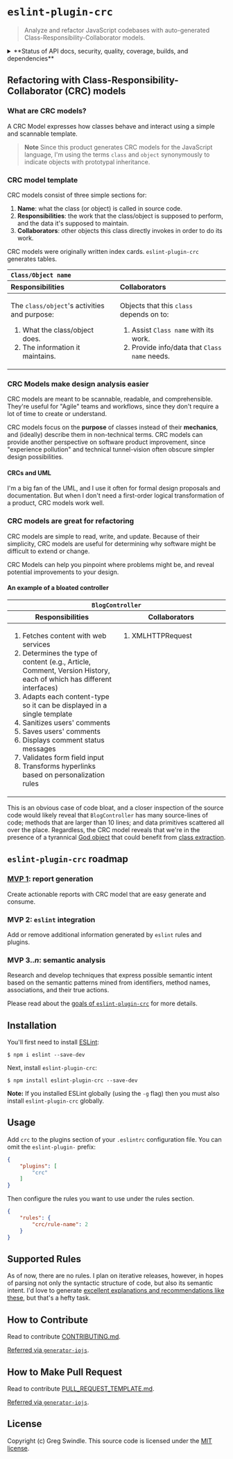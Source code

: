 # `eslint-plugin-crc`

> Analyze and refactor JavaScript codebases with auto-generated Class-Responsibility-Collaborator models.

<details><summary>**Status of API docs, security, quality, coverage, builds, and dependencies**</summary>

<table>
<thead>
<tfoot>
<tbody>
<tr>
    <th>Documentation</th>
    <th>Security</th>
</tr>
<tr>
    <td style="vertical-align: top">[![Inline docs](http://inch-ci.org/github/gregswindle/eslint-plugin-crc.svg?branch=develop&style=shields)](http://inch-ci.org/github/gregswindle/eslint-plugin-crc)</td>
    <td style="vertical-align: top">[![NSP Status](https://nodesecurity.io/orgs/gregswindle/projects/da7e6d96-620d-4acb-8559-85c06c66921a/badge)](https://nodesecurity.io/orgs/gregswindle/projects/da7e6d96-620d-4acb-8559-85c06c66921a)</td>
</tr>
<tr>
    <th>Quality</th>
    <th>Coverage</th>
</tr>
<tr>
    <td style="vertical-align: top">[![Codacy Badge](https://api.codacy.com/project/badge/Grade/685cb41fec6746038e6deaa1bfddb71a)](https://www.codacy.com/app/greg_7/eslint-plugin-crc?utm_source=github.com&utm_medium=referral&utm_content=gregswindle/eslint-plugin-crc&utm_campaign=Badge_Grade)
        <br> [![Code Climate](https://codeclimate.com/github/gregswindle/eslint-plugin-crc/badges/gpa.svg)](https://codeclimate.com/github/gregswindle/eslint-plugin-crc)
        <br> [![Quality Gate](https://sonarqube.com/api/badges/gate?key=gregswindle-eslint-plugin-crc%3Adevelop)](https://sonarqube.com/dashboard/index/gregswindle-eslint-plugin-crc%3Adevelop)
        <br> [![bitHound Overall Score](https://www.bithound.io/github/gregswindle/eslint-plugin-crc/badges/score.svg)](https://www.bithound.io/github/gregswindle/eslint-plugin-crc)</td>
    <td style="vertical-align: top">[![Codacy Badge](https://api.codacy.com/project/badge/Coverage/685cb41fec6746038e6deaa1bfddb71a)](https://www.codacy.com/app/greg_7/eslint-plugin-crc?utm_source=github.com&utm_medium=referral&utm_content=gregswindle/eslint-plugin-crc&utm_campaign=Badge_Coverage)
    <br> [![Coverage Status](https://coveralls.io/repos/github/gregswindle/eslint-plugin-crc/badge.svg?branch=develop)](https://coveralls.io/github/gregswindle/eslint-plugin-crc?branch=develop)
    <br> [![codecov](https://codecov.io/gh/gregswindle/eslint-plugin-crc/branch/develop/graph/badge.svg)](https://codecov.io/gh/gregswindle/eslint-plugin-crc)</td>
</tr>
<tr>
    <th>Builds</th>
    <th>Dependencies</th>
</tr>
<tr>
    <td style="vertical-align: top">[![CircleCI](https://circleci.com/gh/gregswindle/eslint-plugin-crc.svg?style=svg)](https://circleci.com/gh/gregswindle/eslint-plugin-crc)
    <br> [![Travis CI Build Status](https://travis-ci.org/gregswindle/eslint-plugin-crc.svg?branch=master)](https://travis-ci.org/gregswindle/eslint-plugin-crc)</td>
    <td style="vertical-align: top">[![Greenkeeper badge](https://badges.greenkeeper.io/gregswindle/eslint-plugin-crc.svg)](https://greenkeeper.io/)
    <br> [![bitHound Dependencies](https://www.bithound.io/github/gregswindle/eslint-plugin-crc/badges/dependencies.svg)](https://www.bithound.io/github/gregswindle/eslint-plugin-crc/develop/dependencies/npm)
    <br> [![bitHound Dev Dependencies](https://www.bithound.io/github/gregswindle/eslint-plugin-crc/badges/devDependencies.svg)](https://www.bithound.io/github/gregswindle/eslint-plugin-crc/develop/dependencies/npm)
    <br> [![David-DM](https://david-dm.org/gregswindle/eslint-plugin-crc.svg)](https://david-dm.org/gregswindle/eslint-plugin-crc)
    <br> [![devDependencies Status](https://david-dm.org/gregswindle/eslint-plugin-crc/dev-status.svg)](https://david-dm.org/gregswindle/eslint-plugin-crc?type=dev)</td>
</tr>
</tbody>
</table>

*** Please pardon the badgery! *** My team and I are evaluating third-party source code evaluation tools, so I'm listing all of them in one place.

</ol></details>

## Refactoring with Class-Responsibility-Collaborator (CRC) models

### What are CRC models?

A CRC Model expresses how classes behave and interact using a simple and scannable template.

> **Note** Since this product generates CRC models for the JavaScript language, I'm using the terms `class` and `object` synonymously to indicate objects with prototypal inheritance.

### CRC model template

CRC models consist of three simple sections for:

1. **Name**: what the class (or object) is called in source code.
2. **Responsibilities**: the work that the class/object is supposed to perform, and the data it's supposed to maintain.
3. **Collaborators**: other objects this class directly invokes in order to do its work.

CRC models were originally written index cards. `eslint-plugin-crc` generates tables.

<table width="100%">
  <thead>
    <tr valign="top" align="left">
      <th colspan="2"><code>Class/Object name</code></th>
    </tr>
    <tr valign="top" align="left">
      <th>Responsibilities</th>
      <th>Collaborators</th>
    </tr>
  </thead>
  <tbody>
    <tr valign="top" align="left">
      <td width="50%">
      <p>The <code>class/object</code>'s activities and purpose:
        <ol>
          <li>What the class/object does.
          <li>The information it maintains.
        </ol></p>
      </td>
      <td width="50%">
      <p>Objects that this <code>class</code> depends on to:
        <ol>
          <li>Assist <code>Class name</code> with its work.
          <li>Provide info/data that <code>Class name</code> needs.
        </ol></p>
      </td>
    </tr>
  </tbody>
</table>

### CRC Models make design analysis easier

CRC models are meant to be scannable, readable, and comprehensible. They're useful for "Agile" teams and workflows, since they don't require a lot of time to create or understand.

CRC models focus on the **purpose** of classes instead of their **mechanics**, and (ideally) describe them in non-technical terms. CRC models can provide another perspective on software product improvement, since "experience pollution" and technical tunnel-vision often obscure simpler design possibilities.

#### CRCs and UML

I'm a big fan of the UML, and I use it often for formal design proposals and documentation. But when I don't need a first-order logical transformation of a product, CRC models work well.

### CRC models are great for refactoring

CRC models are simple to read, write, and update. Because of their simplicity, CRC models are useful for determining why software might be difficult to extend or change.

CRC Models can help you pinpoint where problems might be, and reveal potential improvements to your design.

#### An example of a bloated controller

<table width="100%">
  <thead>
    <tr>
      <th colspan="2"><code>BlogController</code></th>
    </tr>
    <tr>
      <th>Responsibilities</th>
      <th>Collaborators</th>
    </tr>
  </thead>
  <tbody>
    <tr valign="top">
      <td width="50%">
        <ol>
          <li>Fetches content with web services
          <li>Determines the type of content (e.g., Article, Comment, Version History, each of which has different interfaces)
          <li>Adapts each content-type so it can be displayed in a single template
          <li>Sanitizes users' comments
          <li>Saves users' comments
          <li>Displays comment status messages
          <li>Validates form field input
          <li>Transforms hyperlinks based on personalization rules
        </ol>
      </td>
      <td width="50%">
        <ol>
          <li>XMLHTTPRequest
        </ol>
      </td>
    </tr>
  </tbody>
</table>

This is an obvious case of code bloat, and a closer inspection of the source code would likely reveal that `BlogController` has many source-lines of code; methods that are larger than 10 lines; and data primitives scattered all over the place. Regardless, the CRC model reveals that we're in the presence of a tyrannical [God object](https://en.wikipedia.org/wiki/God_object) that could benefit from [class extraction](https://refactoring.com/catalog/?filter=tags-class-extraction,books-radio-appear).

## `eslint-plugin-crc` roadmap

### [MVP 1](https://github.com/gregswindle/eslint-plugin-crc/milestone/1): report generation

Create actionable reports with CRC model that are easy generate and consume.

### MVP 2: `eslint` integration

Add or remove additional information generated by `eslint` rules and plugins.

### MVP 3.._n_: semantic analysis

Research and develop techniques that express possible semantic intent based on the semantic patterns mined from identifiers, method names, associations, and their true actions.

Please read about the [goals of `eslint-plugin-crc`](https://github.com/gregswindle/eslint-plugin-crc/wiki#goals-of-eslint-plugin-crc)  for more details.

## Installation

You'll first need to install [ESLint](http://eslint.org):

```
$ npm i eslint --save-dev
```

Next, install `eslint-plugin-crc`:

```
$ npm install eslint-plugin-crc --save-dev
```

**Note:** If you installed ESLint globally (using the `-g` flag) then you must also install `eslint-plugin-crc` globally.

## Usage

Add `crc` to the plugins section of your `.eslintrc` configuration file. You can omit the `eslint-plugin-` prefix:

```json
{
    "plugins": [
        "crc"
    ]
}
```


Then configure the rules you want to use under the rules section.

```json
{
    "rules": {
        "crc/rule-name": 2
    }
}
```

## Supported Rules

As of now, there are no rules. I plan on iterative releases, however, in hopes of parsing not only the syntactic structure of code, but also its semantic intent. I'd love to generate [excellent explanations and recommendations like these](https://refactoring.guru/smells/smells), but that's a hefty task.

## How to Contribute
Read to contribute [CONTRIBUTING.md](CONTRIBUTING.md).

[Referred via `generator-iojs`](https://github.com/joeybaker/generator-iojs).

## How to Make Pull Request
Read to contribute [PULL_REQUEST_TEMPLATE.md](PULL_REQUEST_TEMPLATE.md).

[Referred via `generator-iojs`](https://github.com/joeybaker/generator-iojs).

## License

Copyright (c) Greg Swindle.
This source code is licensed under the [MIT license](LICENSE).

